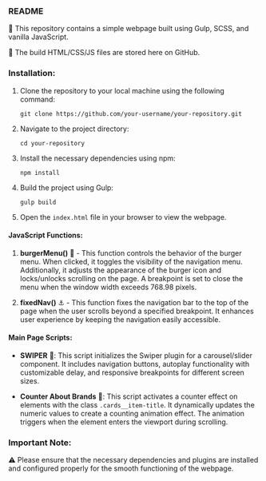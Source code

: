 ### README

🚀 This repository contains a simple webpage built using Gulp, SCSS, and vanilla JavaScript.

🔧 The build HTML/CSS/JS files are stored here on GitHub.

### Installation:

1. Clone the repository to your local machine using the following command:
   ```
   git clone https://github.com/your-username/your-repository.git
   ```

2. Navigate to the project directory:
   ```
   cd your-repository
   ```

3. Install the necessary dependencies using npm:
   ```
   npm install
   ```

4. Build the project using Gulp:
   ```
   gulp build
   ```

5. Open the `index.html` file in your browser to view the webpage.

#### JavaScript Functions:

1. **burgerMenu()** 🍔 - This function controls the behavior of the burger menu. When clicked, it toggles the visibility of the navigation menu. Additionally, it adjusts the appearance of the burger icon and locks/unlocks scrolling on the page. A breakpoint is set to close the menu when the window width exceeds 768.98 pixels.

2. **fixedNav()** ⚓ - This function fixes the navigation bar to the top of the page when the user scrolls beyond a specified breakpoint. It enhances user experience by keeping the navigation easily accessible.

#### Main Page Scripts:

- **SWIPER** 🔄: This script initializes the Swiper plugin for a carousel/slider component. It includes navigation buttons, autoplay functionality with customizable delay, and responsive breakpoints for different screen sizes.

- **Counter About Brands** 🔢: This script activates a counter effect on elements with the class `.cards__item-title`. It dynamically updates the numeric values to create a counting animation effect. The animation triggers when the element enters the viewport during scrolling.

### Important Note:

⚠️ Please ensure that the necessary dependencies and plugins are installed and configured properly for the smooth functioning of the webpage.
